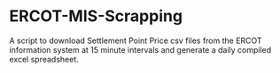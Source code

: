 # ERCOT-MIS-Scrapping
A script to download Settlement Point Price csv files from the ERCOT information system
at 15 minute intervals and generate a daily compiled excel spreadsheet.

